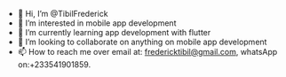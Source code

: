 - 👋 Hi, I’m @TibilFrederick
- 👀 I’m interested in mobile app development
- 🌱 I’m currently learning app development with flutter 
- 💞️ I’m looking to collaborate on anything on mobile app development
- 📫 How to reach me over email at: fredericktibil@gmail.com, whatsApp on:+233541901859.

<!---
TibilFrederick/TibilFrederick is a ✨ special ✨ repository because its `README.md` (this file) appears on your GitHub profile.
You can click the Preview link to take a look at your changes.
--->
